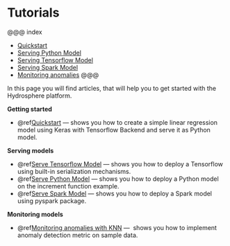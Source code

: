 # Tutorials

@@@ index
* [Quickstart](quickstart.md)
* [Serving Python Model](python.md)
* [Serving Tensorflow Model](tensorflow.md)
* [Serving Spark Model](spark.md)
* [Monitoring anomalies](anomaly_detection.md)
@@@

In this page you will find articles, that will help you to get 
started with the Hydrosphere platform. 

__Getting started__ 

* @ref[Quickstart](quickstart.md) — shows you how to create a 
simple linear regression model using Keras with Tensorflow 
Backend and serve it as Python model. 

__Serving models__

* @ref[Serve Tensorflow Model](tensorflow.md) — shows you how 
to deploy a Tensorflow using built-in serialization mechanisms.
* @ref[Serve Python Model](python.md) — shows you how to deploy
a Python model on the increment function example.
* @ref[Serve Spark Model](spark.md) — shows you how to deploy 
a Spark model using pyspark package. 

__Monitoring models__

* @ref[Monitoring anomalies with KNN](anomaly_detection.md) — 
shows you how to implement anomaly detection metric on sample 
data. 
